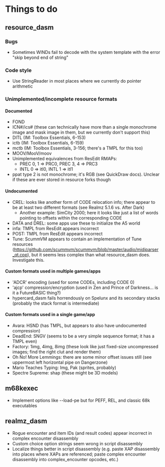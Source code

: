 # Things to do

## resource_dasm

### Bugs

* Sometimes WINDs fail to decode with the system template with the error "skip beyond end of string"

### Code style

* Use StringReader in most places where we currently do pointer arithmetic

### Unimplemented/incomplete resource formats

#### Documented

* FOND
* ICN#/ics# (these can technically have more than a single monochrome image and mask image in them, but we currently don't support this)
* DITL (IM: Toolbox Essentials, 6-153)
* ictb (IM: Toolbox Essentials, 6-159)
* mctb (IM: Toolbox Essentials, 3-156; there's a TMPL for this too)
* MOOV/MooV/moov
* Unimplemented equivalences from ResEdit RMAPs:
  * PREC 0, 1 => PRC0, PREC 3, 4 => PRC3
  * INTL 0 => itl0, INTL 1 => itl1
* ppat type 2 is not monochrome; it's RGB (see QuickDraw docs). Unclear if these are ever stored in resource forks though

#### Undocumented

* CREL: looks like another form of CODE relocation info; there appear to be at least two different formats (see Realmz 5.1.6 vs. After Dark)
  * Another example: SimCity 2000; here it looks like just a list of words pointing to offsets within the corresponding CODE
* DATA and DREL: some apps use these to initialize the A5 world
* infa: TMPL from ResEdit appears incorrect
* POST: TMPL from ResEdit appears incorrect
* Tune: ScummVM appears to contain an implementation of Tune resources (https://github.com/scummvm/scummvm/blob/master/audio/midiparser_qt.cpp), but it seems less complex than what resource_dasm does. Investigate this.

#### Custom formats used in multiple games/apps

* 'ADCR' encoding (used for some CODEs, including CODE 0)
* 'ajcp' compression/encryption (used in Zen and Prince of Darkness... is it a FutureBASIC thing?)
* hypercard_dasm fails horrendously on Spelunx and its secondary stacks (probably the stack format is intermediate)

#### Custom formats used in a single game/app

* Avara: HSND (has TMPL, but appears to also have undocumented compression)
* DeadEnd: SNGV (seems to be a very simple sequence format; it has a TMPL even)
* Factory: 1img, 4img, 8img (these look like just fixed-size uncompressed images; find the right clut and render them)
* Oh No! More Lemmings: there are some minor offset issues still (see uppermost left horizontal pipe on Dangerzone)
* Mario Teaches Typing: Img, Pak (sprites, probably)
* Spectre Supreme: shap (these might be 3D models)

## m68kexec

* Implement options like --load-pe but for PEFF, REL, and classic 68k executables

## realmz_dasm

* Rogue encounter and item IDs (and result codes) appear incorrect in complex encounter disassembly
* Custom choice option strings seem wrong in script disassembly
* Localize things better in script disassembly (e.g. paste XAP disassembly into places where XAPs are referenced; paste complex encounter disassembly into complex_encounter opcodes, etc.)
